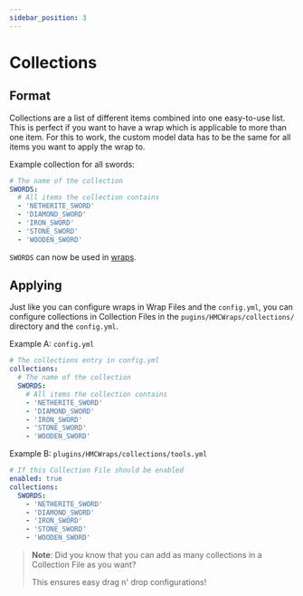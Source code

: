 ```yaml
---
sidebar_position: 3
---
```


# Collections
## Format
Collections are a list of different items combined into one easy-to-use list. This is perfect if you want to have a wrap which is applicable 
to more than one item. For this to work, the custom model data has to be the same for all items you want to apply the wrap to.

Example collection for all swords:
```yaml
# The name of the collection
SWORDS:
  # All items the collection contains
  - 'NETHERITE_SWORD'
  - 'DIAMOND_SWORD'
  - 'IRON_SWORD'
  - 'STONE_SWORD'
  - 'WOODEN_SWORD'
```

`SWORDS` can now be used in [wraps](https://docs.hibiscusmc.com/hmcwraps/config/wraps).

## Applying
Just like you can configure wraps in Wrap Files and the `config.yml`, you can configure collections in Collection Files 
in the `pugins/HMCWraps/collections/` directory and the `config.yml`.

Example A: `config.yml`
```yaml
# The collections entry in config.yml
collections:
  # The name of the collection
  SWORDS:
    # All items the collection contains
    - 'NETHERITE_SWORD'
    - 'DIAMOND_SWORD'
    - 'IRON_SWORD'
    - 'STONE_SWORD'
    - 'WOODEN_SWORD'
```

Example B: `plugins/HMCWraps/collections/tools.yml`
```yaml
# If this Collection File should be enabled
enabled: true
collections:
  SWORDS:
    - 'NETHERITE_SWORD'
    - 'DIAMOND_SWORD'
    - 'IRON_SWORD'
    - 'STONE_SWORD'
    - 'WOODEN_SWORD'
```

> **Note**: Did you know that you can add as many collections in a Collection File as you want?
>
> This ensures easy drag n' drop configurations!
